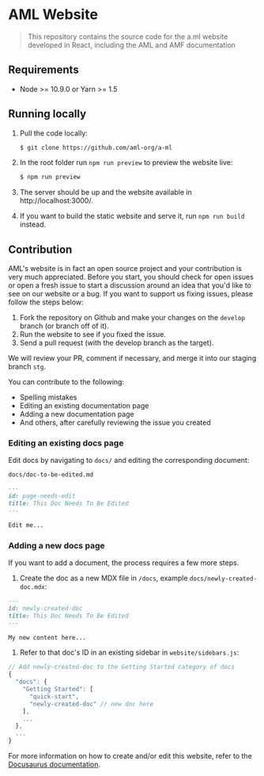# AML Website

> This repository contains the source code for the a.ml website developed in React, including the AML and AMF documentation

## Requirements
* Node >= 10.9.0 or Yarn >= 1.5

## Running locally
1. Pull the code locally:

    ```bash
    $ git clone https://github.com/aml-org/a-ml
    ```

2. In the root folder run `npm run preview` to preview the website live:

    ```bash
    $ npm run preview
    ```

3. The server should be up and the website available in http://localhost:3000/.

4. If you want to build the static website and serve it, run `npm run build` instead.

## Contribution
AML's website is in fact an open source project and your contribution is very much appreciated.
Before you start, you should check for open issues or open a fresh issue to start a discussion around an idea that
you'd like to see on our website or a bug. If you want to support us fixing issues, please follow the steps below:

1. Fork the repository on Github and make your changes on the `develop` branch (or branch off of it).
2. Run the website to see if you fixed the issue.
3. Send a pull request (with the develop branch as the target).

We will review your PR, comment if necessary, and merge it into our staging branch `stg`.

You can contribute to the following:

* Spelling mistakes
* Editing an existing documentation page
* Adding a new documentation page
* And others, after carefully reviewing the issue you created

### Editing an existing docs page

Edit docs by navigating to `docs/` and editing the corresponding document:

`docs/doc-to-be-edited.md`

```markdown
---
id: page-needs-edit
title: This Doc Needs To Be Edited
---

Edit me...
```

### Adding a new docs page
If you want to add a document, the process requires a few more steps.

1. Create the doc as a new MDX file in `/docs`, example `docs/newly-created-doc.mdx`:

```markdown
---
id: newly-created-doc
title: This Doc Needs To Be Edited
---

My new content here...
```

1. Refer to that doc's ID in an existing sidebar in `website/sidebars.js`:

```javascript
// Add newly-created-doc to the Getting Started category of docs
{
  "docs": {
    "Getting Started": [
      "quick-start",
      "newly-created-doc" // new doc here
    ],
    ...
  },
  ...
}
```

For more information on how to create and/or edit this website, refer to the [Docusaurus documentation](https://v2.docusaurus.io/docs/).
